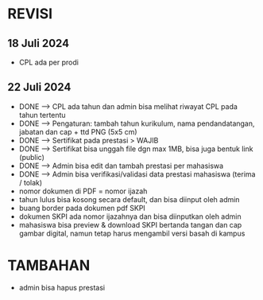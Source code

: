 # REVISI

## 18 Juli 2024
- CPL ada per prodi

## 22 Juli 2024
- DONE --> CPL ada tahun dan admin bisa melihat riwayat CPL pada tahun tertentu
- DONE --> Pengaturan: tambah tahun kurikulum, nama pendandatangan, jabatan dan cap + ttd PNG (5x5 cm)
- DONE --> Sertifikat pada prestasi > WAJIB
- DONE --> Sertifikat bisa unggah file dgn max 1MB, bisa juga bentuk link (public)
- DONE --> Admin bisa edit dan tambah prestasi per mahasiswa
- DONE --> Admin bisa verifikasi/validasi data prestasi mahasiswa (terima / tolak)
- nomor dokumen di PDF = nomor ijazah 
- tahun lulus bisa kosong secara default, dan bisa diinput oleh admin
- buang border pada dokumen pdf SKPI
- dokumen SKPI ada nomor ijazahnya dan bisa diinputkan oleh admin
- mahasiswa bisa preview & download SKPI bertanda tangan dan cap gambar digital, namun tetap harus mengambil versi basah di kampus

# TAMBAHAN
- admin bisa hapus prestasi
